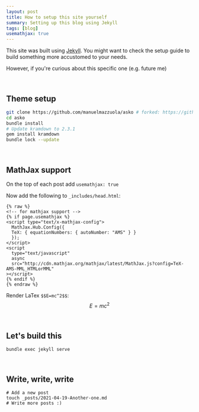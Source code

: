 ```yaml
---
layout: post
title: How to setup this site yourself
summary: Setting up this blog using Jekyll
tags: [blog]
usemathjax: true
---
```


This site was built using [Jekyll](https://jekyllrb.com/docs/). You might want to check the setup guide to build something more accustomed to your needs.

However, if you're curious about this specific one (e.g. future me)

<br />

## Theme setup

```bash
git clone https://github.com/manuelmazzuola/asko # forked: https://github.com/panpan2/asko
cd asko
bundle install
# Update kramdown to 2.3.1
gem install kramdown
bundle lock --update
```

<br />

## MathJax support

On the top of each post add `usemathjax: true`

Now add the following to `_includes/head.html`:

```
{% raw %}
<!-- for mathjax support -->
{% if page.usemathjax %}
<script type="text/x-mathjax-config">
  MathJax.Hub.Config({
  TeX: { equationNumbers: { autoNumber: "AMS" } }
  });
</script>
<script
  type="text/javascript"
  async
  src="http://cdn.mathjax.org/mathjax/latest/MathJax.js?config=TeX-AMS-MML_HTMLorMML"
></script>
{% endif %}
{% endraw %}
```

Render LaTex `$$E=mc^2$$`: $$E=mc^2$$

<br />

## Let's build this

```
bundle exec jekyll serve
```

<br />

## Write, write, write

```
# Add a new post
touch _posts/2021-04-19-Another-one.md
# Write more posts :)
```

